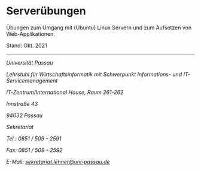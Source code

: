 # Serverübungen

Übungen zum Umgang mit (Ubuntu) Linux Servern und zum Aufsetzen von Web-Applikationen.







Stand: Okt. 2021

------

*Universität Passau*

*Lehrstuhl für Wirtschaftsinformatik mit Schwerpunkt Informations- und IT-Servicemanagement*

*IT-Zentrum/International House, Raum 261-262*

*Innstraße 43*

*94032 Passau*



*Sekretariat*

*Tel.: 0851 / 509 - 2591*

*Fax: 0851 / 509 - 2592*

*E-Mail: sekretariat.lehner@uni-passau.de*

